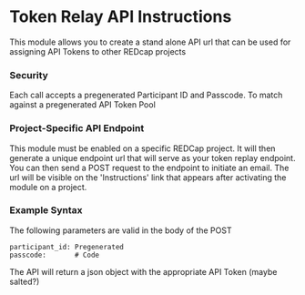 # Token Relay API Instructions
This module allows you to create a stand alone API url that can be used for assigning API Tokens to other REDcap projects

### Security
Each call accepts a pregenerated Participant ID and Passcode.  To match against a pregenerated API Token Pool

### Project-Specific API Endpoint
This module must be enabled on a specific REDCap project.  It will then generate a unique endpoint url that will serve as your token replay endpoint.  You can then send a POST request to the endpoint to initiate an email.  The url will be visible on the 'Instructions' link that appears after activating the module on a project.

### Example Syntax
The following parameters are valid in the body of the POST

    participant_id: Pregenerated
    passcode:       # Code

The API will return a json object with the appropriate API Token (maybe salted?)
